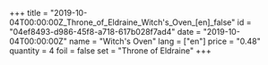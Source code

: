 +++
title = "2019-10-04T00:00:00Z_Throne_of_Eldraine_Witch's_Oven_[en]_false"
id = "04ef8493-d986-45f8-a718-617b028f7ad4"
date = "2019-10-04T00:00:00Z"
name = "Witch's Oven"
lang = ["en"]
price = "0.48"
quantity = 4
foil = false
set = "Throne of Eldraine"
+++
